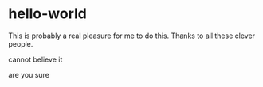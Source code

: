 # hello-world

This is probably a real pleasure for me to do this. Thanks to all these clever people.

cannot believe it

are you sure
